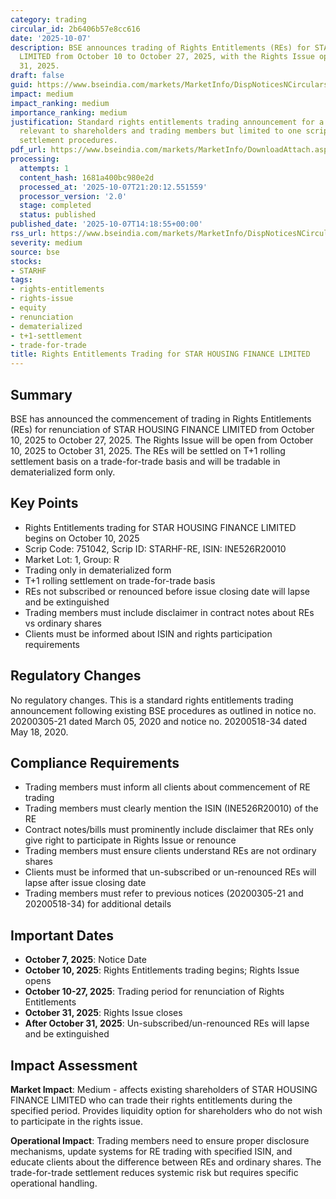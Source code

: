 ```yaml
---
category: trading
circular_id: 2b6406b57e8cc616
date: '2025-10-07'
description: BSE announces trading of Rights Entitlements (REs) for STAR HOUSING FINANCE
  LIMITED from October 10 to October 27, 2025, with the Rights Issue open until October
  31, 2025.
draft: false
guid: https://www.bseindia.com/markets/MarketInfo/DispNoticesNCirculars.aspx?Noticeid={060A0E79-7750-4554-B8C2-E975B64923EF}&noticeno=20251007-54&dt=10/07/2025&icount=54&totcount=79&flag=0
impact: medium
impact_ranking: medium
importance_ranking: medium
justification: Standard rights entitlements trading announcement for a specific company,
  relevant to shareholders and trading members but limited to one scrip with standard
  settlement procedures.
pdf_url: https://www.bseindia.com/markets/MarketInfo/DownloadAttach.aspx?id=20251007-54&attachedId=
processing:
  attempts: 1
  content_hash: 1681a400bc980e2d
  processed_at: '2025-10-07T21:20:12.551559'
  processor_version: '2.0'
  stage: completed
  status: published
published_date: '2025-10-07T14:18:55+00:00'
rss_url: https://www.bseindia.com/markets/MarketInfo/DispNoticesNCirculars.aspx?Noticeid={060A0E79-7750-4554-B8C2-E975B64923EF}&noticeno=20251007-54&dt=10/07/2025&icount=54&totcount=79&flag=0
severity: medium
source: bse
stocks:
- STARHF
tags:
- rights-entitlements
- rights-issue
- equity
- renunciation
- dematerialized
- t+1-settlement
- trade-for-trade
title: Rights Entitlements Trading for STAR HOUSING FINANCE LIMITED
---
```


## Summary

BSE has announced the commencement of trading in Rights Entitlements (REs) for renunciation of STAR HOUSING FINANCE LIMITED from October 10, 2025 to October 27, 2025. The Rights Issue will be open from October 10, 2025 to October 31, 2025. The REs will be settled on T+1 rolling settlement basis on a trade-for-trade basis and will be tradable in dematerialized form only.

## Key Points

- Rights Entitlements trading for STAR HOUSING FINANCE LIMITED begins on October 10, 2025
- Scrip Code: 751042, Scrip ID: STARHF-RE, ISIN: INE526R20010
- Market Lot: 1, Group: R
- Trading only in dematerialized form
- T+1 rolling settlement on trade-for-trade basis
- REs not subscribed or renounced before issue closing date will lapse and be extinguished
- Trading members must include disclaimer in contract notes about REs vs ordinary shares
- Clients must be informed about ISIN and rights participation requirements

## Regulatory Changes

No regulatory changes. This is a standard rights entitlements trading announcement following existing BSE procedures as outlined in notice no. 20200305-21 dated March 05, 2020 and notice no. 20200518-34 dated May 18, 2020.

## Compliance Requirements

- Trading members must inform all clients about commencement of RE trading
- Trading members must clearly mention the ISIN (INE526R20010) of the RE
- Contract notes/bills must prominently include disclaimer that REs only give right to participate in Rights Issue or renounce
- Trading members must ensure clients understand REs are not ordinary shares
- Clients must be informed that un-subscribed or un-renounced REs will lapse after issue closing date
- Trading members must refer to previous notices (20200305-21 and 20200518-34) for additional details

## Important Dates

- **October 7, 2025**: Notice Date
- **October 10, 2025**: Rights Entitlements trading begins; Rights Issue opens
- **October 10-27, 2025**: Trading period for renunciation of Rights Entitlements
- **October 31, 2025**: Rights Issue closes
- **After October 31, 2025**: Un-subscribed/un-renounced REs will lapse and be extinguished

## Impact Assessment

**Market Impact**: Medium - affects existing shareholders of STAR HOUSING FINANCE LIMITED who can trade their rights entitlements during the specified period. Provides liquidity option for shareholders who do not wish to participate in the rights issue.

**Operational Impact**: Trading members need to ensure proper disclosure mechanisms, update systems for RE trading with specified ISIN, and educate clients about the difference between REs and ordinary shares. The trade-for-trade settlement reduces systemic risk but requires specific operational handling.